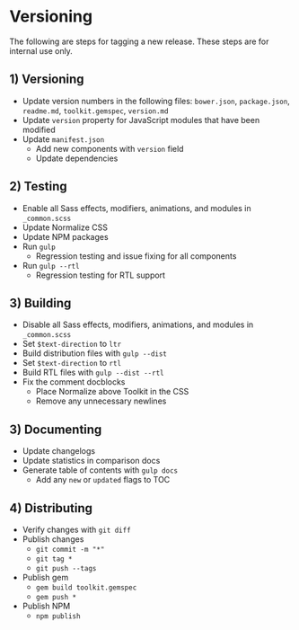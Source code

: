 # Versioning #

The following are steps for tagging a new release. These steps are for internal use only.

## 1) Versioning ##

* Update version numbers in the following files: `bower.json`, `package.json`, `readme.md`, `toolkit.gemspec`, `version.md`
* Update `version` property for JavaScript modules that have been modified
* Update `manifest.json`
    * Add new components with `version` field
    * Update dependencies

## 2) Testing ##

* Enable all Sass effects, modifiers, animations, and modules in `_common.scss`
* Update Normalize CSS
* Update NPM packages
* Run `gulp`
    * Regression testing and issue fixing for all components
* Run `gulp --rtl`
    * Regression testing for RTL support

## 3) Building ##

* Disable all Sass effects, modifiers, animations, and modules in `_common.scss`
* Set `$text-direction` to `ltr`
* Build distribution files with `gulp --dist`
* Set `$text-direction` to `rtl`
* Build RTL files with `gulp --dist --rtl`
* Fix the comment docblocks
    * Place Normalize above Toolkit in the CSS
    * Remove any unnecessary newlines

## 3) Documenting ##

* Update changelogs
* Update statistics in comparison docs
* Generate table of contents with `gulp docs`
    * Add any `new` or `updated` flags to TOC

## 4) Distributing ##

* Verify changes with `git diff`
* Publish changes
    * `git commit -m "*"`
    * `git tag *`
    * `git push --tags`
* Publish gem
    * `gem build toolkit.gemspec`
    * `gem push *`
* Publish NPM
    * `npm publish`

